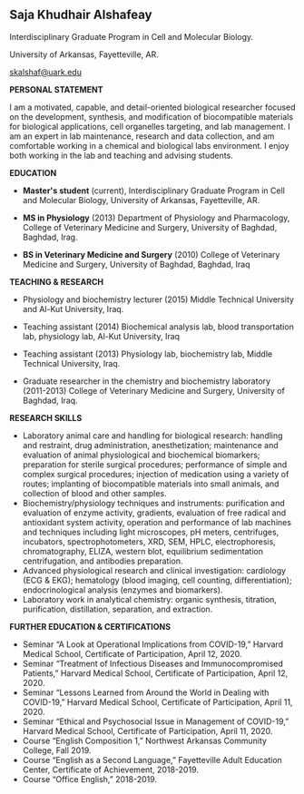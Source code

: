 ## **Saja Khudhair Alshafeay**

Interdisciplinary Graduate Program in Cell and Molecular Biology.

University of Arkansas, Fayetteville, AR.

<skalshaf@uark.edu>



 **PERSONAL STATEMENT**

I am a motivated, capable, and detail-oriented biological researcher focused on the development, synthesis, and modification of biocompatible materials for biological applications, cell organelles targeting, and lab management. I am an expert in lab maintenance, research and data collection, and am comfortable working in a chemical and biological labs environment. I enjoy both working in the lab and teaching and advising students.

 **EDUCATION**
* **Master's student** (current), Interdisciplinary Graduate Program in Cell and Molecular Biology, University of Arkansas, Fayetteville, AR.

*  **MS in Physiology** (2013)
 Department of Physiology and Pharmacology, College of Veterinary Medicine and Surgery, University of Baghdad, Baghdad, Irag. 

* **BS in Veterinary Medicine and Surgery** (2010)
College of Veterinary Medicine and Surgery, University of Baghdad, Baghdad, Iraq

**TEACHING & RESEARCH**

* Physiology and biochemistry lecturer (2015)
Middle Technical University and Al-Kut University, Iraq.

* Teaching assistant (2014)
Biochemical analysis lab, blood transportation lab, physiology lab, Al-Kut University, Iraq

* Teaching assistant (2013)
Physiology lab, biochemistry lab, Middle Technical University, Iraq.

* Graduate researcher in the chemistry and biochemistry laboratory (2011-2013)
College of Veterinary Medicine and Surgery, University of Baghdad, Iraq.

**RESEARCH SKILLS**

* Laboratory animal care and handling for biological research: handling and restraint, drug administration, anesthetization; maintenance and evaluation of animal physiological and biochemical biomarkers; preparation for sterile surgical procedures; performance of simple and complex surgical procedures; injection of medication using a variety of routes; implanting of biocompatible materials into small animals, and collection of blood and other samples. 
* Biochemistry/physiology techniques and instruments: purification and evaluation of enzyme activity, gradients, evaluation of free radical and antioxidant system activity, operation and performance of lab machines and techniques including light microscopes, pH meters, centrifuges, incubators, spectrophotometers, XRD, SEM, HPLC, electrophoresis, chromatography, ELIZA, western blot, equilibrium sedimentation centrifugation, and antibodies preparation.
* Advanced physiological research and clinical investigation: cardiology (ECG & EKG); hematology (blood imaging, cell counting, differentiation); endocrinological analysis (enzymes and biomarkers).
* Laboratory work in analytical chemistry: organic synthesis, titration, purification, distillation, separation, and extraction.

 **FURTHER EDUCATION & CERTIFICATIONS** 

* Seminar “A Look at Operational Implications from COVID-19,” Harvard Medical School, Certificate of Participation, April 12, 2020.
* Seminar “Treatment of Infectious Diseases and Immunocompromised Patients,” Harvard Medical School, Certificate of Participation, April 12, 2020.
* Seminar “Lessons Learned from Around the World in Dealing with COVID-19,” Harvard Medical School, Certificate of Participation, April 11, 2020.
* Seminar “Ethical and Psychosocial Issue in Management of COVID-19,” Harvard Medical School, Certificate of Participation, April 11, 2020.
* Course “English Composition 1,” Northwest Arkansas Community College, Fall 2019.
* Course “English as a Second Language,” Fayetteville Adult Education Center, Certificate of Achievement, 2018-2019.
* Course “Office English,” 2018-2019.




